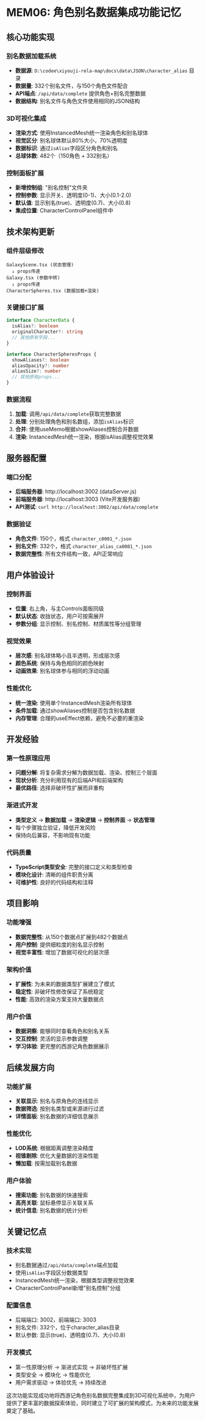 # MEM06: 角色别名数据集成功能记忆

## 核心功能实现

### 别名数据加载系统
- **数据源**: `D:\codee\xiyouji-rela-map\docs\data\JSON\character_alias` 目录
- **数据量**: 332个别名文件，与150个角色文件配合
- **API端点**: `/api/data/complete` 提供角色+别名完整数据
- **数据结构**: 别名文件与角色文件使用相同的JSON结构

### 3D可视化集成
- **渲染方式**: 使用InstancedMesh统一渲染角色和别名球体
- **视觉区分**: 别名球体默认80%大小，70%透明度
- **数据标识**: 通过`isAlias`字段区分角色和别名
- **总球体数**: 482个（150角色 + 332别名）

### 控制面板扩展
- **新增控制组**: "别名控制"文件夹
- **控制参数**: 显示开关、透明度(0-1)、大小(0.1-2.0)
- **默认值**: 显示别名(true)、透明度(0.7)、大小(0.8)
- **集成位置**: CharacterControlPanel组件中

## 技术架构更新

### 组件层级修改
```
GalaxyScene.tsx (状态管理)
  ↓ props传递
Galaxy.tsx (参数中转)
  ↓ props传递  
CharacterSpheres.tsx (数据加载+渲染)
```

### 关键接口扩展
```typescript
interface CharacterData {
  isAlias?: boolean
  originalCharacter?: string
  // 其他原有字段...
}

interface CharacterSpheresProps {
  showAliases?: boolean
  aliasOpacity?: number
  aliasSize?: number
  // 其他原有props...
}
```

### 数据流程
1. **加载**: 调用`/api/data/complete`获取完整数据
2. **处理**: 分别处理角色和别名数组，添加`isAlias`标识
3. **合并**: 使用useMemo根据showAliases控制合并数据
4. **渲染**: InstancedMesh统一渲染，根据isAlias调整视觉效果

## 服务器配置

### 端口分配
- **后端服务器**: http://localhost:3002 (dataServer.js)
- **前端服务器**: http://localhost:3003 (Vite开发服务器)
- **API测试**: `curl http://localhost:3002/api/data/complete`

### 数据验证
- **角色文件**: 150个，格式 `character_c0001_*.json`
- **别名文件**: 332个，格式 `character_alias_ca0001_*.json`
- **数据完整性**: 所有文件结构一致，API正常响应

## 用户体验设计

### 控制界面
- **位置**: 右上角，与主Controls面板同级
- **默认状态**: 收拢状态，用户可按需展开
- **参数分组**: 显示控制、别名控制、材质属性等分组管理

### 视觉效果
- **层次感**: 别名球体略小且半透明，形成层次感
- **颜色系统**: 保持与角色相同的颜色映射
- **动画效果**: 别名球体参与相同的浮动动画

### 性能优化
- **统一渲染**: 使用单个InstancedMesh渲染所有球体
- **条件加载**: 通过showAliases控制是否包含别名数据
- **内存管理**: 合理的useEffect依赖，避免不必要的重渲染

## 开发经验

### 第一性原理应用
- **问题分解**: 将复杂需求分解为数据加载、渲染、控制三个层面
- **现状分析**: 充分利用现有的后端API和前端架构
- **最优路径**: 选择非破坏性扩展而非重构

### 渐进式开发
- **类型定义** → **数据加载** → **渲染逻辑** → **控制界面** → **状态管理**
- 每个步骤独立验证，降低开发风险
- 保持向后兼容，不影响现有功能

### 代码质量
- **TypeScript类型安全**: 完整的接口定义和类型检查
- **模块化设计**: 清晰的组件职责分离
- **可维护性**: 良好的代码结构和注释

## 项目影响

### 功能增强
- **数据完整性**: 从150个数据点扩展到482个数据点
- **用户控制**: 提供细粒度的别名显示控制
- **视觉丰富性**: 增加了数据可视化的层次感

### 架构价值
- **扩展性**: 为未来的数据类型扩展建立了模式
- **稳定性**: 非破坏性修改保证了系统稳定
- **性能**: 高效的渲染方案支持大量数据点

### 用户价值
- **数据洞察**: 能够同时查看角色和别名关系
- **交互控制**: 灵活的显示参数调整
- **学习体验**: 更完整的西游记角色数据展示

## 后续发展方向

### 功能扩展
- **关联显示**: 别名与原角色的连线显示
- **数据筛选**: 按别名类型或来源进行过滤
- **详情面板**: 别名数据的详细信息展示

### 性能优化
- **LOD系统**: 根据距离调整渲染精度
- **视锥剔除**: 优化大量数据的渲染性能
- **懒加载**: 按需加载别名数据

### 用户体验
- **搜索功能**: 别名数据的快速搜索
- **高亮关联**: 鼠标悬停显示关联关系
- **统计信息**: 别名数据的统计分析

## 关键记忆点

### 技术实现
- 别名数据通过`/api/data/complete`端点加载
- 使用`isAlias`字段区分数据类型
- InstancedMesh统一渲染，根据类型调整视觉效果
- CharacterControlPanel新增"别名控制"分组

### 配置信息
- 后端端口: 3002，前端端口: 3003
- 别名文件: 332个，位于character_alias目录
- 默认参数: 显示(true)、透明度(0.7)、大小(0.8)

### 开发模式
- 第一性原理分析 → 渐进式实现 → 非破坏性扩展
- 类型安全 → 模块化 → 性能优化
- 用户需求驱动 → 体验优先 → 持续改进

这次功能实现成功地将西游记角色别名数据完整集成到3D可视化系统中，为用户提供了更丰富的数据探索体验，同时建立了可扩展的架构模式，为未来的功能发展奠定了基础。
